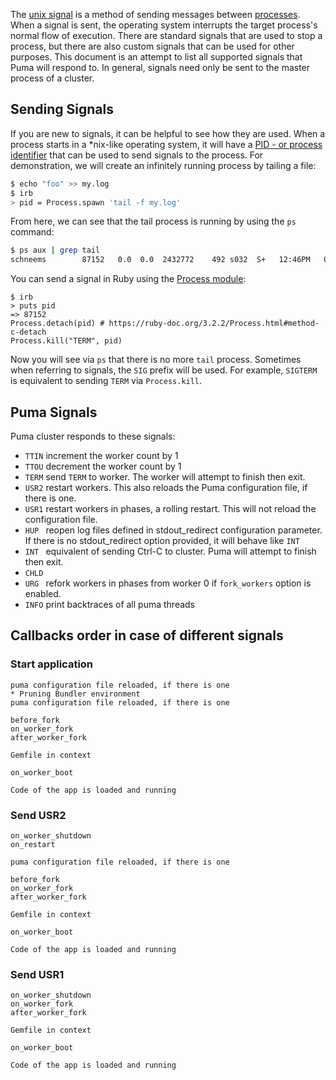The [unix signal](https://en.wikipedia.org/wiki/Unix_signal) is a method of sending messages between [processes](https://en.wikipedia.org/wiki/Process_(computing)). When a signal is sent, the operating system interrupts the target process's normal flow of execution. There are standard signals that are used to stop a process, but there are also custom signals that can be used for other purposes. This document is an attempt to list all supported signals that Puma will respond to. In general, signals need only be sent to the master process of a cluster.

## Sending Signals

If you are new to signals, it can be helpful to see how they are used. When a process starts in a *nix-like operating system, it will have a [PID - or process identifier](https://en.wikipedia.org/wiki/Process_identifier) that can be used to send signals to the process. For demonstration, we will create an infinitely running process by tailing a file:

```sh
$ echo "foo" >> my.log
$ irb
> pid = Process.spawn 'tail -f my.log'
```

From here, we can see that the tail process is running by using the `ps` command:

```sh
$ ps aux | grep tail
schneems        87152   0.0  0.0  2432772    492 s032  S+   12:46PM   0:00.00 tail -f my.log
```

You can send a signal in Ruby using the [Process module](https://ruby-doc.org/3.2.2/Process.html#method-c-kill):

```
$ irb
> puts pid
=> 87152
Process.detach(pid) # https://ruby-doc.org/3.2.2/Process.html#method-c-detach
Process.kill("TERM", pid)
```

Now you will see via `ps` that there is no more `tail` process. Sometimes when referring to signals, the `SIG` prefix will be used. For example, `SIGTERM` is equivalent to sending `TERM` via `Process.kill`.

## Puma Signals

Puma cluster responds to these signals:

- `TTIN` increment the worker count by 1
- `TTOU` decrement the worker count by 1
- `TERM` send `TERM` to worker. The worker will attempt to finish then exit.
- `USR2` restart workers. This also reloads the Puma configuration file, if there is one.
- `USR1` restart workers in phases, a rolling restart. This will not reload the configuration file.
- `HUP ` reopen log files defined in stdout_redirect configuration parameter. If there is no stdout_redirect option provided, it will behave like `INT`
- `INT ` equivalent of sending Ctrl-C to cluster. Puma will attempt to finish then exit.
- `CHLD`
- `URG ` refork workers in phases from worker 0 if `fork_workers` option is enabled.
- `INFO` print backtraces of all puma threads

## Callbacks order in case of different signals

### Start application

```
puma configuration file reloaded, if there is one
* Pruning Bundler environment
puma configuration file reloaded, if there is one

before_fork
on_worker_fork
after_worker_fork

Gemfile in context

on_worker_boot

Code of the app is loaded and running
```

### Send USR2

```
on_worker_shutdown
on_restart

puma configuration file reloaded, if there is one

before_fork
on_worker_fork
after_worker_fork

Gemfile in context

on_worker_boot

Code of the app is loaded and running
```

### Send USR1

```
on_worker_shutdown
on_worker_fork
after_worker_fork

Gemfile in context

on_worker_boot

Code of the app is loaded and running
```
